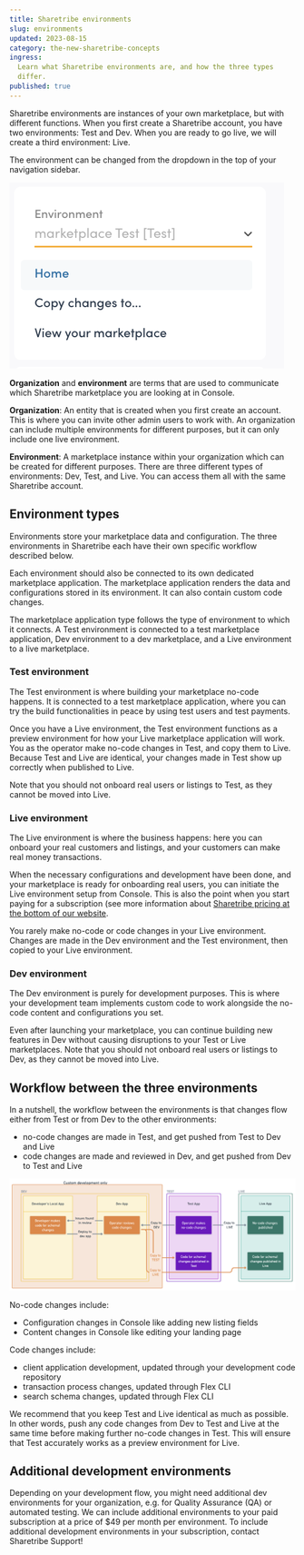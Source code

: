```yaml
---
title: Sharetribe environments
slug: environments
updated: 2023-08-15
category: the-new-sharetribe-concepts
ingress:
  Learn what Sharetribe environments are, and how the three types
  differ.
published: true
---
```


Sharetribe environments are instances of your own marketplace, but with
different functions. When you first create a Sharetribe account, you
have two environments: Test and Dev. When you are ready to go live, we
will create a third environment: Live.

The environment can be changed from the dropdown in the top of your
navigation sidebar.

![Environment selection](env-toggle.png)

<info>

**Organization** and **environment** are terms that are used to
communicate which Sharetribe marketplace you are looking at in Console.

**Organization**: An entity that is created when you first create an
account. This is where you can invite other admin users to work with. An
organization can include multiple environments for different purposes,
but it can only include one live environment.

**Environment**: A marketplace instance within your organization which
can be created for different purposes. There are three different types
of environments: Dev, Test, and Live. You can access them all with the
same Sharetribe account.

</info>

## Environment types

Environments store your marketplace data and configuration. The three
environments in Sharetribe each have their own specific workflow
described below.

Each environment should also be connected to its own dedicated
marketplace application. The marketplace application renders the data
and configurations stored in its environment. It can also contain custom
code changes.

The marketplace application type follows the type of environment to
which it connects. A Test environment is connected to a test marketplace
application, Dev environment to a dev marketplace, and a Live
environment to a live marketplace.

### Test environment

The Test environment is where building your marketplace no-code happens.
It is connected to a test marketplace application, where you can try the
build functionalities in peace by using test users and test payments.

Once you have a Live environment, the Test environment functions as a
preview environment for how your Live marketplace application will work.
You as the operator make no-code changes in Test, and copy them to Live.
Because Test and Live are identical, your changes made in Test show up
correctly when published to Live.

Note that you should not onboard real users or listings to Test, as they
cannot be moved into Live.

### Live environment

The Live environment is where the business happens: here you can onboard
your real customers and listings, and your customers can make real money
transactions.

When the necessary configurations and development have been done, and
your marketplace is ready for onboarding real users, you can initiate
the Live environment setup from Console. This is also the point when you
start paying for a subscription (see more information about
[Sharetribe pricing at the bottom of our website](https://www.sharetribe.com/new-sharetribe/).

You rarely make no-code or code changes in your Live environment.
Changes are made in the Dev environment and the Test environment, then
copied to your Live environment.

### Dev environment

The Dev environment is purely for development purposes. This is where
your development team implements custom code to work alongside the
no-code content and configurations you set.

Even after launching your marketplace, you can continue building new
features in Dev without causing disruptions to your Test or Live
marketplaces. Note that you should not onboard real users or listings to
Dev, as they cannot be moved into Live.

## Workflow between the three environments

In a nutshell, the workflow between the environments is that changes
flow either from Test or from Dev to the other environments:

- no-code changes are made in Test, and get pushed from Test to Dev and
  Live
- code changes are made and reviewed in Dev, and get pushed from Dev to
  Test and Live

![Environments workflow](sharetribe-environment-flow.png)

No-code changes include:

- Configuration changes in Console like adding new listing fields
- Content changes in Console like editing your landing page

Code changes include:

- client application development, updated through your development code
  repository
- transaction process changes, updated through Flex CLI
- search schema changes, updated through Flex CLI

We recommend that you keep Test and Live identical as much as possible.
In other words, push any code changes from Dev to Test and Live at the
same time before making further no-code changes in Test. This will
ensure that Test accurately works as a preview environment for Live.

## Additional development environments

Depending on your development flow, you might need additional dev
environments for your organization, e.g. for Quality Assurance (QA) or
automated testing. We can include additional environments to your paid
subscription at a price of \$49 per month per environment. To include
additional development environments in your subscription, contact
Sharetribe Support!
